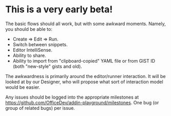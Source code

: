 # This is a very early beta!

The basic flows should all work, but with some awkward moments.  Namely, you should be able to:
* Create => Edit => Run.
* Switch between snippets.
* Editor IntelliSense.
* Ability to share.
* Ability to import from "clipboard-copied" YAML file or from GIST ID (both "new-style" gists and old).

The awkwardness is primarily around the editor/runner interaction.  It will be looked at by our Designer, who will propose what sort of interaction model would be easier.

Any issues should be logged into the appropriate milestones at <https://github.com/OfficeDev/addin-playground/milestones>.  One bug (or group of related bugs) per issue.
